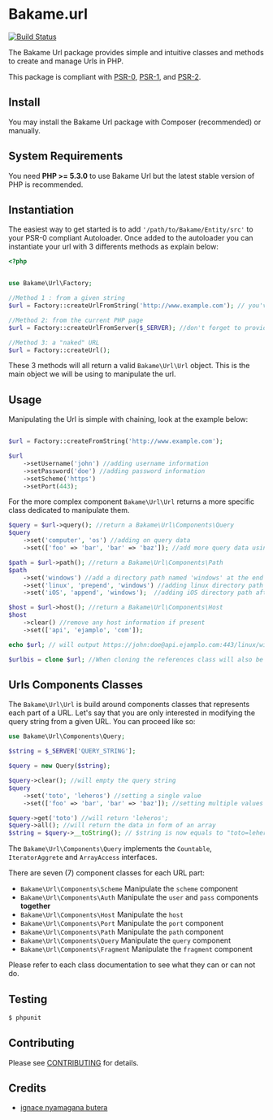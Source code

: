 Bakame.url
======

[![Build Status](https://travis-ci.org/nyamsprod/Bakame.url.png)](https://travis-ci.org/nyamsprod/Bakame.url)


The Bakame Url package provides simple and intuitive classes and methods to create and manage Urls in PHP. 

This package is compliant with [PSR-0][], [PSR-1][], and [PSR-2][].

[PSR-0]: https://github.com/php-fig/fig-standards/blob/master/accepted/PSR-0.md
[PSR-1]: https://github.com/php-fig/fig-standards/blob/master/accepted/PSR-1-basic-coding-standard.md
[PSR-2]: https://github.com/php-fig/fig-standards/blob/master/accepted/PSR-2-coding-style-guide.md

Install
-------

You may install the Bakame Url package with Composer (recommended) or manually.

System Requirements
-------

You need **PHP >= 5.3.0** to use Bakame Url but the latest stable version of PHP is recommended.

Instantiation
-------

The easiest way to get started is to add `'/path/to/Bakame/Entity/src'` to your PSR-0 compliant Autoloader. Once added to the autoloader you can instantiate your url with 3 differents methods as explain below:

```php
<?php


use Bakame\Url\Factory;

//Method 1 : from a given string
$url = Factory::createUrlFromString('http://www.example.com'); // you've created a new Url object from this string 

//Method 2: from the current PHP page
$url = Factory::createUrlFromServer($_SERVER); //don't forget to provide the $_SERVER array

//Method 3: a "naked" URL
$url = Factory::createUrl();
```

These 3 methods will all return a valid `Bakame\Url\Url` object. This is the main object we will be using to manipulate the url.


Usage
-------

Manipulating the Url is simple with chaining, look at the example below:

```php

$url = Factory::createFromString('http://www.example.com');

$url
    ->setUsername('john') //adding username information
    ->setPassword('doe') //adding password information
    ->setScheme('https')
    ->setPort(443);
```
For the more complex component `Bakame\Url\Url` returns a more specific class dedicated to manipulate them.

```php
$query = $url->query(); //return a Bakame\Url\Components\Query
$query
    ->set('computer', 'os') //adding on query data
    ->set(['foo' => 'bar', 'bar' => 'baz']); //add more query data using an array

$path = $url->path(); //return a Bakame\Url\Components\Path
$path
    ->set('windows') //add a directory path named 'windows' at the end of the URL path
    ->set('linux', 'prepend', 'windows') //adding linux directory path before 'window'
    ->set('iOS', 'append', 'windows');  //adding iOS directory path after 'window'

$host = $url->host(); //return a Bakame\Url\Components\Host
$host
    ->clear() //remove any host information if present
    ->set(['api', 'ejamplo', 'com']);

echo $url; // will output https://john:doe@api.ejamplo.com:443/linux/windows/iOS?computer=os&foo=bar&bar=baz

$urlbis = clone $url; //When cloning the references class will also be clone to dereference the 2 classes.

```

Urls Components Classes
-------

The `Bakame\Url\Url` is build around components classes that represents each part of a URL. 
Let's say that you are only interested in modifying the query string from a given URL. 
You can proceed like so:

```php 
use Bakame\Url\Components\Query;

$string = $_SERVER['QUERY_STRING'];

$query = new Query($string);

$query->clear(); //will empty the query string
$query
    ->set('toto', 'leheros') //setting a single value
    ->set(['foo' => 'bar', 'bar' => 'baz']); //setting multiple values using an array or another Query instance

$query->get('toto') //will return 'leheros';
$query->all(); //will return the data in form of an array
$string = $query->__toString(); // $string is now equals to "toto=leheros&foo=bar&bar=baz"

```
The `Bakame\Url\Components\Query` implements the `Countable`, `IteratorAggrete` and `ArrayAccess` interfaces.

There are seven (7) component classes for each URL part:

* `Bakame\Url\Components\Scheme` Manipulate the `scheme` component
* `Bakame\Url\Components\Auth` Manipulate the `user` and `pass` components **together**
* `Bakame\Url\Components\Host` Manipulate the `host`
* `Bakame\Url\Components\Port`  Manipulate the `port` component
* `Bakame\Url\Components\Path` Manipulate the `path` component
* `Bakame\Url\Components\Query`  Manipulate the `query` component
* `Bakame\Url\Components\Fragment`  Manipulate the `fragment` component

Please refer to each class documentation to see what they can or can not do.

Testing
-------

``` bash
$ phpunit
```

Contributing
-------

Please see [CONTRIBUTING](https://github.com/nyamsprod/Bakame.url/blob/master/CONTRIBUTING.md) for details.

Credits
-------

- [ignace nyamagana butera](https://github.com/nyamsprod)